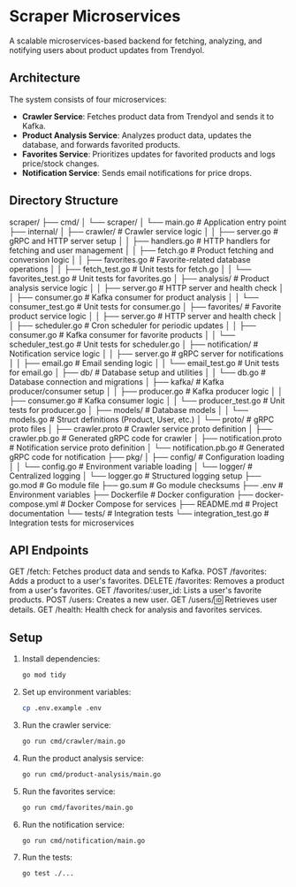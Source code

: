 # Scraper Microservices

A scalable microservices-based backend for fetching, analyzing, and notifying users about product updates from Trendyol.

## Architecture

The system consists of four microservices:
- **Crawler Service**: Fetches product data from Trendyol and sends it to Kafka.
- **Product Analysis Service**: Analyzes product data, updates the database, and forwards favorited products.
- **Favorites Service**: Prioritizes updates for favorited products and logs price/stock changes.
- **Notification Service**: Sends email notifications for price drops.

## Directory Structure
scraper/
├── cmd/
│   └── scraper/
│       └── main.go               # Application entry point
├── internal/
│   ├── crawler/                 # Crawler service logic
│   │   ├── server.go            # gRPC and HTTP server setup
│   │   ├── handlers.go          # HTTP handlers for fetching and user management
│   │   ├── fetch.go             # Product fetching and conversion logic
│   │   ├── favorites.go         # Favorite-related database operations
│   │   ├── fetch_test.go        # Unit tests for fetch.go
│   │   └── favorites_test.go    # Unit tests for favorites.go
│   ├── analysis/                # Product analysis service logic
│   │   ├── server.go            # HTTP server and health check
│   │   ├── consumer.go          # Kafka consumer for product analysis
│   │   └── consumer_test.go     # Unit tests for consumer.go
│   ├── favorites/               # Favorite product service logic
│   │   ├── server.go            # HTTP server and health check
│   │   ├── scheduler.go         # Cron scheduler for periodic updates
│   │   ├── consumer.go          # Kafka consumer for favorite products
│   │   └── scheduler_test.go    # Unit tests for scheduler.go
│   ├── notification/            # Notification service logic
│   │   ├── server.go            # gRPC server for notifications
│   │   ├── email.go             # Email sending logic
│   │   └── email_test.go        # Unit tests for email.go
│   ├── db/                      # Database setup and utilities
│   │   └── db.go                # Database connection and migrations
│   ├── kafka/                   # Kafka producer/consumer setup
│   │   ├── producer.go          # Kafka producer logic
│   │   ├── consumer.go          # Kafka consumer logic
│   │   └── producer_test.go     # Unit tests for producer.go
│   ├── models/                  # Database models
│   │   └── models.go            # Struct definitions (Product, User, etc.)
│   └── proto/                   # gRPC proto files
│       ├── crawler.proto        # Crawler service proto definition
│       ├── crawler.pb.go        # Generated gRPC code for crawler
│       ├── notification.proto    # Notification service proto definition
│       └── notification.pb.go    # Generated gRPC code for notification
├── pkg/
│   ├── config/                  # Configuration loading
│   │   └── config.go            # Environment variable loading
│   └── logger/                  # Centralized logging
│       └── logger.go            # Structured logging setup
├── go.mod                       # Go module file
├── go.sum                       # Go module checksums
├── .env                         # Environment variables
├── Dockerfile                   # Docker configuration
├── docker-compose.yml           # Docker Compose for services
├── README.md                    # Project documentation
└── tests/                       # Integration tests
    └── integration_test.go      # Integration tests for microservices


## API Endpoints
GET /fetch: Fetches product data and sends to Kafka.
POST /favorites: Adds a product to a user's favorites.
DELETE /favorites: Removes a product from a user's favorites.
GET /favorites/:user_id: Lists a user's favorite products.
POST /users: Creates a new user.
GET /users/:id: Retrieves user details.
GET /health: Health check for analysis and favorites services.

## Setup

1. Install dependencies:
   ```bash
   go mod tidy
   ```

2. Set up environment variables:
   ```bash
   cp .env.example .env
   ```

3. Run the crawler service:
   ```bash
   go run cmd/crawler/main.go
   ```

4. Run the product analysis service:
   ```bash
   go run cmd/product-analysis/main.go
   ```

5. Run the favorites service:
   ```bash
   go run cmd/favorites/main.go
   ```

6. Run the notification service:
   ```bash
   go run cmd/notification/main.go
   ```
7. Run the tests:
   ```bash
   go test ./...